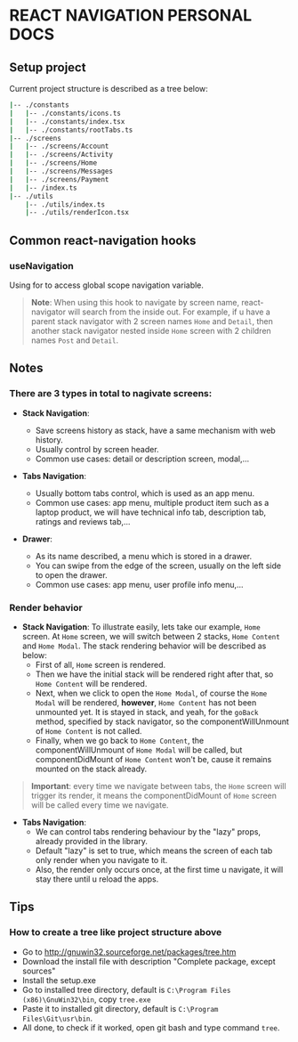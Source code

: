 # REACT NAVIGATION PERSONAL DOCS

## Setup project

Current project structure is described as a tree below:

```bash
|-- ./constants
|   |-- ./constants/icons.ts
|   |-- ./constants/index.tsx
|   |-- ./constants/rootTabs.ts
|-- ./screens
|   |-- ./screens/Account
|   |-- ./screens/Activity
|   |-- ./screens/Home
|   |-- ./screens/Messages
|   |-- ./screens/Payment
|   |-- /index.ts
|-- ./utils
    |-- ./utils/index.ts
    |-- ./utils/renderIcon.tsx

```

## Common react-navigation hooks

### useNavigation

Using for to access global scope navigation variable.

> **Note**: When using this hook to navigate by screen name, react-navigator will search from the inside out. For example, if u have a parent stack navigator with 2 screen names `Home` and `Detail`, then another stack navigator nested inside `Home` screen with 2 children names `Post` and `Detail`.

## Notes

### There are 3 types in total to nagivate screens:

- **Stack Navigation**:

  - Save screens history as stack, have a same mechanism with web history.
  - Usually control by screen header.
  - Common use cases: detail or description screen, modal,...

- **Tabs Navigation**:

  - Usually bottom tabs control, which is used as an app menu.
  - Common use cases: app menu, multiple product item such as a laptop product, we will have technical info tab, description tab, ratings and reviews tab,...

- **Drawer**:
  - As its name described, a menu which is stored in a drawer.
  - You can swipe from the edge of the screen, usually on the left side to open the drawer.
  - Common use cases: app menu, user profile info menu,...

### Render behavior

- **Stack Navigation**:
  To illustrate easily, lets take our example, `Home` screen. At `Home` screen, we will switch between 2 stacks, `Home Content` and `Home Modal`. The stack rendering behavior will be described as below:
  - First of all, `Home` screen is rendered.
  - Then we have the initial stack will be rendered right after that, so `Home Content` will be rendered.
  - Next, when we click to open the `Home Modal`, of course the `Home Modal` will be rendered, **however**, `Home Content` has not been unmounted yet. It is stayed in stack, and yeah, for the `goBack` method, specified by stack navigator, so the componentWillUnmount of `Home Content` is not called.
  - Finally, when we go back to `Home Content`, the componentWillUnmount of `Home Modal` will be called, but componentDidMount of `Home Content` won't be, cause it remains mounted on the stack already.

> **Important**: every time we navigate between tabs, the `Home` screen will trigger its render, it means the componentDidMount of `Home` screen will be called every time we navigate.
> </br>

- **Tabs Navigation**:
  - We can control tabs rendering behaviour by the "lazy" props, already provided in the library.
  - Default "lazy" is set to true, which means the screen of each tab only render when you navigate to it.
  - Also, the render only occurs once, at the first time u navigate, it will stay there until u reload the apps.

## Tips

### How to create a tree like project structure above

- Go to http://gnuwin32.sourceforge.net/packages/tree.htm
- Download the install file with description "Complete package, except sources"
- Install the setup.exe
- Go to installed tree directory, default is `C:\Program Files (x86)\GnuWin32\bin`, copy `tree.exe`
- Paste it to installed git directory, default is `C:\Program Files\Git\usr\bin`.
- All done, to check if it worked, open git bash and type command `tree`.
